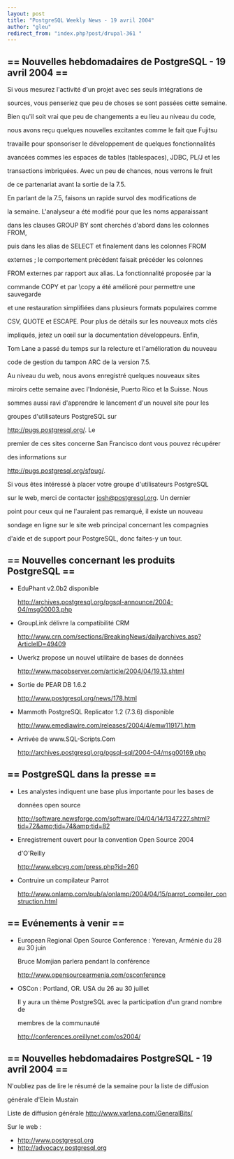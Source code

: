 ```yaml
---
layout: post
title: "PostgreSQL Weekly News - 19 avril 2004"
author: "gleu"
redirect_from: "index.php?post/drupal-361 "
---
```



<h2>== Nouvelles hebdomadaires de PostgreSQL - 19 avril 2004 ==</h2>

<p>Si vous mesurez l'activité d'un projet avec ses seuls intégrations de

sources, vous penseriez que peu de choses se sont passées cette semaine.

Bien qu'il soit vrai que peu de changements a eu lieu au niveau du code,

nous avons reçu quelques nouvelles excitantes comme le fait que Fujitsu

travaille pour sponsoriser le développement de quelques fonctionnalités

avancées commes les espaces de tables (tablespaces), JDBC, PL/J et les

transactions imbriquées. Avec un peu de chances, nous verrons le fruit

de ce partenariat avant la sortie de la 7.5.

</p>

<p>En parlant de la 7.5, faisons un rapide survol des modifications de

la semaine. L'analyseur a été modifié pour que les noms apparaissant

dans les clauses GROUP BY sont cherchés d'abord dans les colonnes FROM,

puis dans les alias de SELECT et finalement dans les colonnes FROM

externes&nbsp;; le comportement précédent faisait précéder les colonnes

FROM externes par rapport aux alias. La fonctionnalité proposée par la

commande COPY et par \copy a été amélioré pour permettre une sauvegarde

et une restauration simplifiées dans plusieurs formats populaires comme

CSV, QUOTE et ESCAPE. Pour plus de détails sur les nouveaux mots clés

impliqués, jetez un oœil sur la documentation développeurs. Enfin,

Tom Lane a passé du temps sur la relecture et l'amélioration du nouveau

code de gestion du tampon ARC de la version 7.5.</p>

<p>Au niveau du web, nous avons enregistré quelques nouveaux sites

miroirs cette semaine avec l'Indonésie, Puerto Rico et la Suisse. Nous

sommes aussi ravi d'apprendre le lancement d'un nouvel site pour les

groupes d'utilisateurs PostgreSQL sur

<a href="http://pugs.postgresql.org/">http://pugs.postgresql.org/</a>. Le

premier de ces sites concerne San Francisco dont vous pouvez récupérer

des informations sur

<a href="http://pugs.postgresql.org/sfpug/">http://pugs.postgresql.org/sfpug/</a>.

Si vous êtes intéressé à placer votre groupe d'utilisateurs PostgreSQL

sur le web, merci de contacter josh@postgresql.org. Un dernier

point pour ceux qui ne l'auraient pas remarqué, il existe un nouveau

sondage en ligne sur le site web principal concernant les compagnies

d'aide et de support pour PostgreSQL, donc faites-y un tour.

</p>

<!--more-->


<h2>== Nouvelles concernant les produits PostgreSQL ==</h2>

<ul>

<li>EduPhant v2.0b2 disponible<br />

<a href="http://archives.postgresql.org/pgsql-announce/2004-04/msg00003.php">

http://archives.postgresql.org/pgsql-announce/2004-04/msg00003.php</a></li>

<li>GroupLink délivre la compatibilité CRM<br />

<a href="http://www.crn.com/sections/BreakingNews/dailyarchives.asp?ArticleID=49409">

http://www.crn.com/sections/BreakingNews/dailyarchives.asp?ArticleID=49409</a></li>

<li>Uwerkz propose un nouvel utilitaire de bases de données<br />

<a href="http://www.macobserver.com/article/2004/04/19.13.shtml">

http://www.macobserver.com/article/2004/04/19.13.shtml</a></li>

<li>Sortie de PEAR DB 1.6.2<br />

<a href="http://www.postgresql.org/news/178.html">

http://www.postgresql.org/news/178.html</a></li>

<li>Mammoth PostgreSQL Replicator 1.2 (7.3.6) disponible<br />

<a href="http://www.emediawire.com/releases/2004/4/emw119171.htm">

http://www.emediawire.com/releases/2004/4/emw119171.htm</a></li>

<li>Arrivée de www.SQL-Scripts.Com<br />

<a href="http://archives.postgresql.org/pgsql-sql/2004-04/msg00169.php">

http://archives.postgresql.org/pgsql-sql/2004-04/msg00169.php</a></li>

</ul>

<h2>== PostgreSQL dans la presse ==</h2>

<ul>

<li>Les analystes indiquent une base plus importante pour les bases de

données open source<br />

<a href="http://software.newsforge.com/software/04/04/14/1347227.shtml?tid=72&amp;tid=74&amp;tid=82">http://software.newsforge.com/software/04/04/14/1347227.shtml?tid=72&amp;tid=74&amp;tid=82</a></li>

<li>Enregistrement ouvert pour la convention Open Source 2004

d'O'Reilly<br />

<a href="http://www.ebcvg.com/press.php?id=260">http://www.ebcvg.com/press.php?id=260</a></li>

<li>Contruire un compilateur Parrot<br />

<a href="http://www.onlamp.com/pub/a/onlamp/2004/04/15/parrot_compiler_construction.html">http://www.onlamp.com/pub/a/onlamp/2004/04/15/parrot_compiler_construction.html</a></li>

</ul>

<h2>== Evénements à venir ==</h2>

<ul>

<li>European Regional Open Source Conference&nbsp;: Yerevan, Arménie du 28 au 30 juin<br />

Bruce Momjian parlera pendant la conférence<br />

<a href="http://www.opensourcearmenia.com/osconference">http://www.opensourcearmenia.com/osconference</a></li>

<li>OSCon&nbsp;: Portland, OR. USA du 26 au 30 juillet<br />

Il y aura un thème PostgreSQL avec la participation d'un grand nombre de

membres de la communauté<br />

<a href="http://conferences.oreillynet.com/os2004/">http://conferences.oreillynet.com/os2004/</a></li>

</ul>

<h2>== Nouvelles hebdomadaires PostgreSQL - 19 avril 2004 ==</h2>

<p>N'oubliez pas de lire le résumé de la semaine pour la liste de diffusion

générale d'Elein Mustain</p>

<p>Liste de diffusion générale <a href="http://www.varlena.com/GeneralBits/">http://www.varlena.com/GeneralBits/</a>

</p>

<p>Sur le web :

</p>

<ul>

<li><a href="http://www.postgresql.org">http://www.postgresql.org</a></li>

<li><a href="http://advocacy.postgresql.org">http://advocacy.postgresql.org</a></li>

</ul>